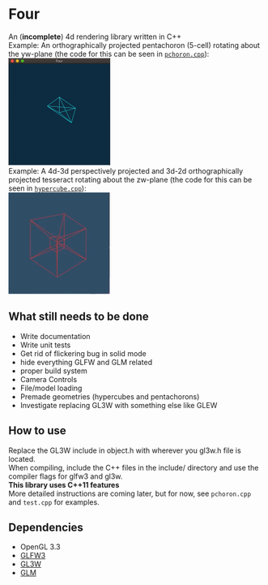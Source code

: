 # Four
An (**incomplete**) 4d rendering library written in C++  
Example: An orthographically projected pentachoron (5-cell) rotating about the yw-plane (the code for this can be seen in [`pchoron.cpp`](https://github.com/ndm767/Four/blob/main/pchoron.cpp)):  
<img src="https://raw.githubusercontent.com/ndm767/Four/main/pchoronYW.gif" alt="pchoron" width="201" height="211">  
Example: A 4d-3d perspectively projected and 3d-2d orthographically projected tesseract rotating about the zw-plane (the code for this can be seen in [`hypercube.cpp`](https://github.com/ndm767/Four/blob/main/hypercube.cpp)):  
<img src="https://raw.githubusercontent.com/ndm767/Four/main/hypercubeZW.gif" alt="pchoron" width="200" height="200">  
## What still needs to be done
- Write documentation
- Write unit tests  
- Get rid of flickering bug in solid mode
- hide everything GLFW and GLM related
- proper build system
- Camera Controls
- File/model loading
- Premade geometries (hypercubes and pentachorons)
- Investigate replacing GL3W with something else like GLEW
## How to use
Replace the GL3W include in object.h with wherever you gl3w.h file is located.  
When compiling, include the C++ files in the include/ directory and use the compiler flags for glfw3 and gl3w.  
**This library uses C++11 features**  
More detailed instructions are coming later, but for now, see `pchoron.cpp` and `test.cpp` for examples.
## Dependencies
- OpenGL 3.3
- [GLFW3](https://www.glfw.org/)
- [GL3W](https://github.com/skaslev/gl3w)
- [GLM](https://github.com/g-truc/glm)